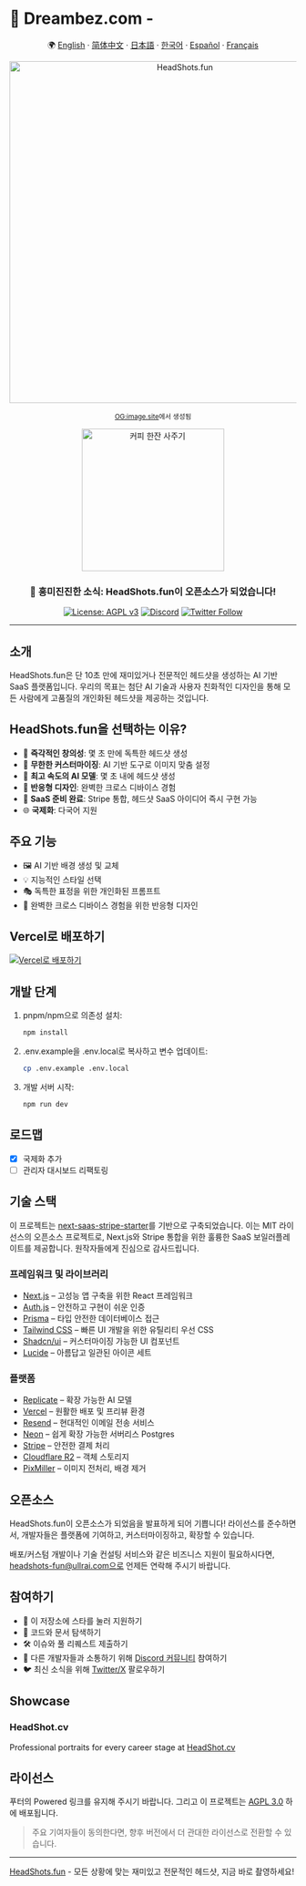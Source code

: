 # 📸 Dreambez.com -

<div align="center">

🌍 [English](README.md) · [简体中文](README.zh-CN.md) · [日本語](README.ja.md) · [한국어](README.ko.md) · [Español](README.es.md) · [Français](README.fr.md)

<img src="https://s.ogimage.site/user-cases/headshots-fun.jpg" alt="HeadShots.fun" width="600" />

<sup>[OG:image.site](https://ogimage.site/?from=headshots-fun-github)에서 생성됨</sup>

<a href="https://ko-fi.com/visoar">
  <img src="https://img.shields.io/badge/커피_한잔_사주기-프로젝트_지원하기-FFDD00?style=for-the-badge&logo=buy-me-a-coffee&logoColor=black" alt="커피 한잔 사주기" width="250">
</a>

### 🎉 흥미진진한 소식: HeadShots.fun이 오픈소스가 되었습니다!

[![License: AGPL v3](https://img.shields.io/badge/License-AGPL%20v3-blue.svg)](https://www.gnu.org/licenses/agpl-3.0)
[![Discord](https://img.shields.io/discord/1261197667053207608?color=7289da&label=Discord&logo=discord&logoColor=ffffff)](https://discord.gg/vdqwAcp7mf)
[![Twitter Follow](https://img.shields.io/twitter/follow/ullr_ai?style=social)](https://twitter.com/ullr_ai)

</div>

---

## 소개

HeadShots.fun은 단 10초 만에 재미있거나 전문적인 헤드샷을 생성하는 AI 기반 SaaS 플랫폼입니다. 우리의 목표는 첨단 AI 기술과 사용자 친화적인 디자인을 통해 모든 사람에게 고품질의 개인화된 헤드샷을 제공하는 것입니다.

## HeadShots.fun을 선택하는 이유?

- 🎨 **즉각적인 창의성**: 몇 초 만에 독특한 헤드샷 생성
- 🌈 **무한한 커스터마이징**: AI 기반 도구로 이미지 맞춤 설정
- 📸 **최고 속도의 AI 모델**: 몇 초 내에 헤드샷 생성
- 📱 **반응형 디자인**: 완벽한 크로스 디바이스 경험
- 💼 **SaaS 준비 완료**: Stripe 통합, 헤드샷 SaaS 아이디어 즉시 구현 가능
- 🌐 **국제화**: 다국어 지원

## 주요 기능

- 🖼️ AI 기반 배경 생성 및 교체
- 💡 지능적인 스타일 선택
- 🎭 독특한 표정을 위한 개인화된 프롬프트
- 📱 완벽한 크로스 디바이스 경험을 위한 반응형 디자인

## Vercel로 배포하기

[![Vercel로 배포하기](https://vercel.com/button)](https://vercel.com/new/clone?repository-url=https%3A%2F%2Fgithub.com%2FUllrAI%2FHeadShots.fun)

## 개발 단계

1. pnpm/npm으로 의존성 설치:
   ```bash
   npm install
   ```

2. .env.example을 .env.local로 복사하고 변수 업데이트:
   ```bash
   cp .env.example .env.local
   ```

3. 개발 서버 시작:
   ```bash
   npm run dev
   ```

## 로드맵

- [x] 국제화 추가
- [ ] 관리자 대시보드 리팩토링

## 기술 스택

이 프로젝트는 [next-saas-stripe-starter](https://github.com/mickasmt/next-saas-stripe-starter)를 기반으로 구축되었습니다. 이는 MIT 라이선스의 오픈소스 프로젝트로, Next.js와 Stripe 통합을 위한 훌륭한 SaaS 보일러플레이트를 제공합니다. 원작자들에게 진심으로 감사드립니다.

### 프레임워크 및 라이브러리
- [Next.js](https://nextjs.org/?from=headshots.fun) – 고성능 앱 구축을 위한 React 프레임워크
- [Auth.js](https://authjs.dev/?from=headshots.fun) – 안전하고 구현이 쉬운 인증
- [Prisma](https://www.prisma.io/?from=headshots.fun) – 타입 안전한 데이터베이스 접근
- [Tailwind CSS](https://tailwindcss.com/?from=headshots.fun) – 빠른 UI 개발을 위한 유틸리티 우선 CSS
- [Shadcn/ui](https://ui.shadcn.com/?from=headshots.fun) – 커스터마이징 가능한 UI 컴포넌트
- [Lucide](https://lucide.dev/?from=headshots.fun) – 아름답고 일관된 아이콘 세트

### 플랫폼
- [Replicate](https://replicate.com/?from=headshots.fun) – 확장 가능한 AI 모델
- [Vercel](https://vercel.com/?from=headshots.fun) – 원활한 배포 및 프리뷰 환경
- [Resend](https://resend.com/?from=headshots.fun) – 현대적인 이메일 전송 서비스
- [Neon](https://neon.tech/?from=headshots.fun) – 쉽게 확장 가능한 서버리스 Postgres
- [Stripe](https://stripe.com/?from=headshots.fun) – 안전한 결제 처리
- [Cloudflare R2](https://developers.cloudflare.com/r2/?from=headshots.fun) – 객체 스토리지
- [PixMiller](https://pixmiller.com/?from=headshots.fun) – 이미지 전처리, 배경 제거

## 오픈소스

HeadShots.fun이 오픈소스가 되었음을 발표하게 되어 기쁩니다!
라이선스를 준수하면서, 개발자들은 플랫폼에 기여하고, 커스터마이징하고, 확장할 수 있습니다.

배포/커스텀 개발이나 기술 컨설팅 서비스와 같은 비즈니스 지원이 필요하시다면, headshots-fun@ullrai.com으로 언제든 연락해 주시기 바랍니다.

## 참여하기
- 🌟 이 저장소에 스타를 눌러 지원하기
- 👀 코드와 문서 탐색하기
- 🛠️ 이슈와 풀 리퀘스트 제출하기
- 💬 다른 개발자들과 소통하기 위해 [Discord 커뮤니티](https://discord.gg/vdqwAcp7mf) 참여하기
- 🐦 최신 소식을 위해 [Twitter/X](https://twitter.com/ullr_ai) 팔로우하기

## Showcase
### HeadShot.cv
Professional portraits for every career stage at [HeadShot.cv](https://headshot.cv/)

## 라이선스
푸터의 Powered 링크를 유지해 주시기 바랍니다.
그리고 이 프로젝트는 [AGPL 3.0](./LICENSE.md) 하에 배포됩니다.

> 주요 기여자들이 동의한다면, 향후 버전에서 더 관대한 라이선스로 전환할 수 있습니다.

---
[HeadShots.fun](https://headshots.fun/?from=GitHub) - 모든 상황에 맞는 재미있고 전문적인 헤드샷, 지금 바로 촬영하세요! 
